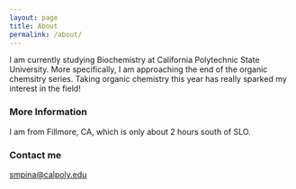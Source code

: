 ```yaml
---
layout: page
title: About
permalink: /about/
---
```


I am currently studying Biochemistry at California Polytechnic State University. More specifically, I am approaching the end of the organic chemsitry series. Taking organic chemistry this year has really sparked my interest in the field!

### More Information

I am from Fillmore, CA, which is only about 2 hours south of SLO.
### Contact me

[smpina@calpoly.edu](mailto:smpina@calpoly.edu)
